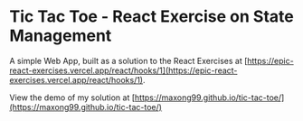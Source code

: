 # Tic Tac Toe - React Exercise on State Management

A simple Web App, built as a solution to the React Exercises at 
[https://epic-react-exercises.vercel.app/react/hooks/1](https://epic-react-exercises.vercel.app/react/hooks/1).

View the demo of my solution at [https://maxong99.github.io/tic-tac-toe/](https://maxong99.github.io/tic-tac-toe/)
